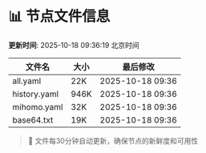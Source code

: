 # 📊 节点文件信息

**更新时间**: 2025-10-18 09:36:19 北京时间

| 文件名 | 大小 | 最后修改 |
|--------|------|----------|
| all.yaml | 22K | 2025-10-18 09:36 |
| history.yaml | 946K | 2025-10-18 09:36 |
| mihomo.yaml | 32K | 2025-10-18 09:36 |
| base64.txt | 19K | 2025-10-18 09:36 |

> 🔄 文件每30分钟自动更新，确保节点的新鲜度和可用性
